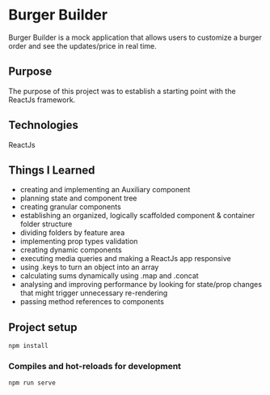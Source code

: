 # Burger Builder
Burger Builder is a mock application that allows users to customize a burger order and see the updates/price in real time.

## Purpose
The purpose of this project was to establish a starting point with the ReactJs framework.

## Technologies
ReactJs

## Things I Learned
- creating and implementing an Auxiliary component
- planning state and component tree
- creating granular components
- establishing an organized, logically scaffolded component & container folder structure
- dividing folders by feature area
- implementing prop types validation
- creating dynamic components
- executing media queries and making a ReactJs app responsive
- using .keys to turn an object into an array
- calculating sums dynamically using .map and .concat
- analysing and improving performance by looking for state/prop changes that might trigger unnecessary re-rendering
- passing method references to components

## Project setup
```
npm install
```

### Compiles and hot-reloads for development
```
npm run serve
```
